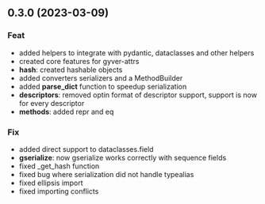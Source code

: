 ## 0.3.0 (2023-03-09)

### Feat

- added helpers to integrate with pydantic, dataclasses and other helpers
- created core features for gyver-attrs
- **hash**: created hashable objects
- added converters serializers and a MethodBuilder
- added __parse_dict__ function to speedup serialization
- **descriptors**: removed optin format of descriptor support, support is now for every descriptor
- **methods**: added repr and eq

### Fix

- added direct support to dataclasses.field
- **gserialize**: now gserialize works correctly with sequence fields
- fixed _get_hash function
- fixed bug where serialization did not handle typealias
- fixed ellipsis import
- fixed importing conflicts
